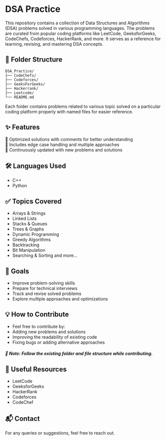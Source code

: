 # DSA Practice
This repository contains a collection of Data Structures and Algorithms (DSA) problems solved in various programming languages. The problems are curated from popular coding platforms like LeetCode, GeeksforGeeks, CodeChefs, Codeforces, HackerRank, and more. It serves as a reference for learning, revising, and mastering DSA concepts.

## 📂 Folder Structure
```
DSA_Practice/
├── CodeChefs/
├── Codeforces/
├── GeeksForGeeks/
├── Hackerrank/
├── Leetcode/
└── README.md
```
Each folder contains problems related to various topic solved on a particular coding platform properly with named files for easier reference.

## ✨ Features
🚀 Optimized solutions with comments for better understanding<br>
🧠 Includes edge case handling and multiple approaches<br>
🔄 Continuously updated with new problems and solutions<br>

## 🛠 Languages Used
- C++
- Python


## ✅ Topics Covered
- Arrays & Strings
- Linked Lists
- Stacks & Queues
- Trees & Graphs
- Dynamic Programming
- Greedy Algorithms
- Backtracking
- Bit Manipulation
- Searching & Sorting
and more...

## 🎯 Goals
- Improve problem-solving skills
- Prepare for technical interviews
- Track and revise solved problems
- Explore multiple approaches and optimizations

## 💡 How to Contribute
- Feel free to contribute by:
- Adding new problems and solutions
- Improving the readability of existing code
- Fixing bugs or adding alternative approaches

##### 📌 Note: Follow the existing folder and file structure while contributing.

## 🧠 Useful Resources
- LeetCode
- GeeksforGeeks
- HackerRank
- Codeforces
- CodeChef

## 📬 Contact
For any queries or suggestions, feel free to reach out.
